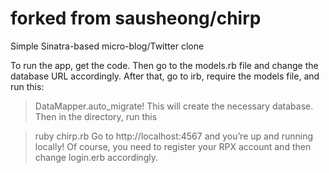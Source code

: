 forked from sausheong/chirp
=====

Simple Sinatra-based micro-blog/Twitter clone

To run the app, get the code. Then go to the models.rb file and change the database URL accordingly. After that, go to irb, require the models file, and run this:

> DataMapper.auto_migrate!
This will create the necessary database. Then in the directory, run this

> ruby chirp.rb
Go to http://localhost:4567 and you’re up and running locally! Of course, you need to register your RPX account and then change login.erb accordingly.
